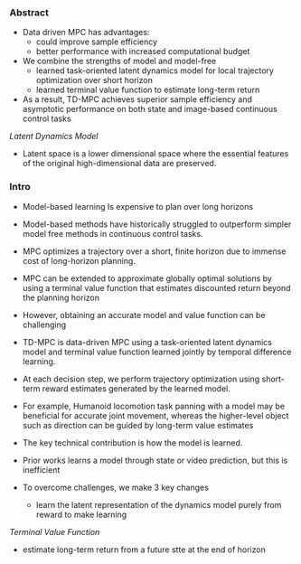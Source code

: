 ### Abstract
- Data driven MPC has advantages:
	- could improve sample efficiency 
	- better performance with increased computational budget
- We combine the strengths of model and model-free
	- learned task-oriented latent dynamics model for local trajectory optimization over short horizon
	- learned terminal value function to estimate long-term return
- As a result, TD-MPC achieves superior sample efficiency and asymptotic performance on both state and image-based continuous control tasks

*Latent Dynamics Model*
- Latent space is a lower dimensional space where the essential features of the original high-dimensional data are preserved.

### Intro
- Model-based learning Is expensive to plan over long horizons
- Model-based methods have historically struggled to outperform simpler model free methods in continuous control tasks.
- MPC optimizes a trajectory over a short, finite horizon due to immense cost of long-horizon planning.
- MPC can be extended to approximate globally optimal solutions by using a terminal value function that estimates discounted return beyond the planning horizon
- However, obtaining an accurate model and value function can be challenging

- TD-MPC is data-driven MPC using a task-oriented latent dynamics model and terminal value function learned jointly by temporal difference learning.
- At each decision step, we perform trajectory optimization using short-term reward estimates generated by the learned model.
- For example, Humanoid locomotion task panning with a model may be beneficial for accurate joint movement, whereas the higher-level object such as direction can be guided by long-term value estimates

- The key technical contribution is how the model is learned. 
- Prior works learns a model through state or video prediction, but this is inefficient
- To overcome challenges, we make 3 key changes
	- learn the latent representation of the dynamics model purely from reward to make learning 


*Terminal Value Function*
- estimate long-term return from a future stte at the end of horizon
